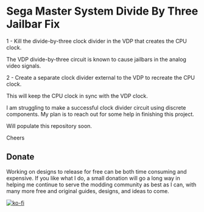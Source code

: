 # Sega Master System Divide By Three Jailbar Fix

1 - Kill the divide-by-three clock divider in the VDP that creates the CPU clock.

The VDP divide-by-three circuit is known to cause jailbars in the analog video signals.

2 - Create a separate clock divider external to the VDP to recreate the CPU clock.

This will keep the CPU clock in sync with the VDP clock.

I am struggling to make a successful clock divider circuit using discrete components. My plan is to reach out for some help in finishing this project.

Will populate this repository soon.

Cheers

## Donate

Working on designs to release for free can be both time consuming and expensive. If you like what I do, a small donation will go a long way in helping me continue to serve the modding community as best as I can, with many more free and original guides, designs, and ideas to come.

[![ko-fi](https://ko-fi.com/img/githubbutton_sm.svg)](https://ko-fi.com/C0C7NK7XO)
